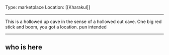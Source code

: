 Type: marketplace
Location: [[Kharakul]]

---

This is a hollowed up cave in the sense of a hollowed out cave. One big red stick and boom, you got a location. pun intended 

---

## who is here

